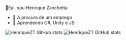 👋Eai, sou Henrique Zanchetta

- 🔭 A procura de um emprego 
- 🌱 Aprendendo C#, Unity e JS 

![HenriqueZT GitHub stats](https://github-readme-stats.vercel.app/api?username=HenriqueZT&theme=midnight-purple&show_icons=true)
![HenriqueZT GitHub stats](https://github-readme-stats.vercel.app/api/top-langs/?username=HenriqueZT&layout=compact&langs_count=16&theme=midnight-purple&show_icons=true)
